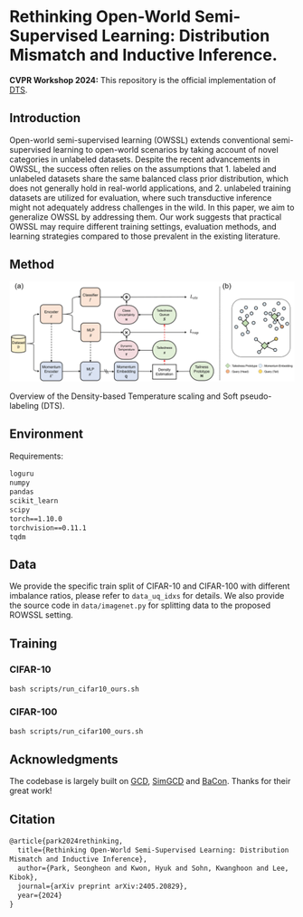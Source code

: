 # Rethinking Open-World Semi-Supervised Learning: Distribution Mismatch and Inductive Inference.

**CVPR Workshop 2024:** This repository is the official implementation of [DTS](https://arxiv.org/abs/2405.20829).

## Introduction
Open-world semi-supervised learning (OWSSL) extends conventional semi-supervised learning to open-world scenarios by taking account of novel categories in unlabeled datasets. Despite the recent advancements in OWSSL, the success often relies on the assumptions that 1. labeled and unlabeled datasets share the same balanced class prior distribution, which does not generally hold in real-world applications, and 2. unlabeled training datasets are utilized for evaluation, where such transductive inference might not adequately address challenges in the wild. In this paper, we aim to generalize OWSSL by addressing them. Our work suggests that practical OWSSL may require different training settings, evaluation methods, and learning strategies compared to those prevalent in the existing literature.

## Method
<div align=center>
<img src="pipeline.png" width="800" >
</div>

Overview of the Density-based Temperature scaling and Soft pseudo-labeling (DTS).

## Environment
Requirements:
```
loguru
numpy
pandas
scikit_learn
scipy
torch==1.10.0
torchvision==0.11.1
tqdm
```

## Data
We provide the specific train split of CIFAR-10 and CIFAR-100 with different imbalance ratios, please refer to ```data_uq_idxs``` for details. We also provide the source code in ```data/imagenet.py``` for splitting data to the proposed ROWSSL setting.



## Training
### CIFAR-10
```
bash scripts/run_cifar10_ours.sh
```

### CIFAR-100
```
bash scripts/run_cifar100_ours.sh
```

## Acknowledgments
The codebase is largely built on [GCD](https://github.com/CVMI-Lab/SimGCD), [SimGCD](https://github.com/CVMI-Lab/SimGCD) and [BaCon](https://github.com/JianhongBai/BaCon). Thanks for their great work!

## Citation
```
@article{park2024rethinking,
  title={Rethinking Open-World Semi-Supervised Learning: Distribution Mismatch and Inductive Inference},
  author={Park, Seongheon and Kwon, Hyuk and Sohn, Kwanghoon and Lee, Kibok},
  journal={arXiv preprint arXiv:2405.20829},
  year={2024}
}
```
